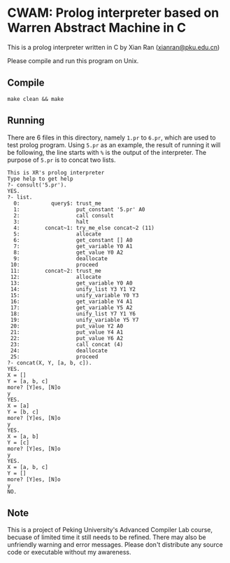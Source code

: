 # CWAM: Prolog interpreter based on Warren Abstract Machine in C

This is a prolog interpreter written in C by Xian Ran (xianran@pku.edu.cn)

Please compile and run this program on Unix.

## Compile

~~~
make clean && make
~~~

## Running

There are 6 files in this directory, namely `1.pr` to `6.pr`, which are used to test prolog program. Using `5.pr` as an example, the result of running it will be following, the line starts with `%` is the output of the interpreter. 
The purpose of `5.pr` is to concat two lists.

~~~
This is XR's prolog interpreter
Type help to get help
?- consult('5.pr').
YES.
?- list.
  0:	      query$: trust_me
  1:	              put_constant '5.pr' A0
  2:	              call consult
  3:	              halt
  4:	    concat~1: try_me_else concat~2 (11)
  5:	              allocate
  6:	              get_constant [] A0
  7:	              get_variable Y0 A1
  8:	              get_value Y0 A2
  9:	              deallocate
 10:	              proceed
 11:	    concat~2: trust_me
 12:	              allocate
 13:	              get_variable Y0 A0
 14:	              unify_list Y3 Y1 Y2
 15:	              unify_variable Y0 Y3
 16:	              get_variable Y4 A1
 17:	              get_variable Y5 A2
 18:	              unify_list Y7 Y1 Y6
 19:	              unify_variable Y5 Y7
 20:	              put_value Y2 A0
 21:	              put_value Y4 A1
 22:	              put_value Y6 A2
 23:	              call concat (4)
 24:	              deallocate
 25:	              proceed
?- concat(X, Y, [a, b, c]).
YES.
X = []
Y = [a, b, c]
more? [Y]es, [N]o
y
YES.
X = [a]
Y = [b, c]
more? [Y]es, [N]o
y
YES.
X = [a, b]
Y = [c]
more? [Y]es, [N]o
y
YES.
X = [a, b, c]
Y = []
more? [Y]es, [N]o
y
NO.
~~~

## Note
This is a project of Peking University's Advanced Compiler Lab course, becuase of limited time it still needs to be refined.
 There may also be unfriendly warning and error messages. Please don't distribute any source code or executable without my awareness.
